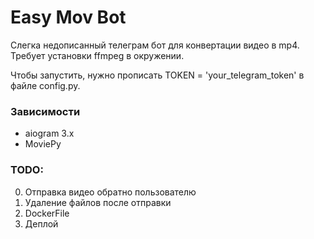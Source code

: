 # Easy Mov Bot
Слегка недописанный телеграм бот для конвертации видео в mp4. Требует установки ffmpeg в окружении.

Чтобы запустить, нужно прописать TOKEN = 'your_telegram_token' в файле config.py.

### Зависимости
- aiogram 3.x
- MoviePy

### TODO:
0. Отправка видео обратно пользователю
0. Удаление файлов после отправки
0. DockerFile
0. Деплой
